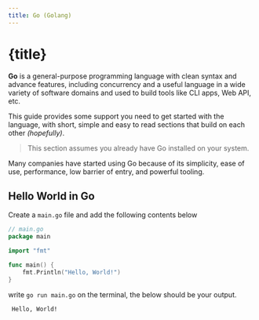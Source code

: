 ```yaml
---
title: Go (Golang)
---
```


# {title}

**Go** is a general-purpose programming language with clean syntax and advance features, including concurrency and a useful language
in a wide variety of software domains and used to build tools like CLI apps, Web API, etc.

This guide provides some support you need to get started with the language, with short, simple and easy to read sections
that build on each other _(hopefully)_.

> This section assumes you already have Go installed on your system.

Many companies have started using Go because of its simplicity, ease of use, performance, low barrier of entry, and powerful tooling.


## Hello World in Go

Create a `main.go` file and add the following contents below
```go
// main.go
package main

import "fmt"

func main() {
	fmt.Println("Hello, World!")
}
```

write `go run main.go` on the terminal, the below should be your output.
```bash
 Hello, World!
```
